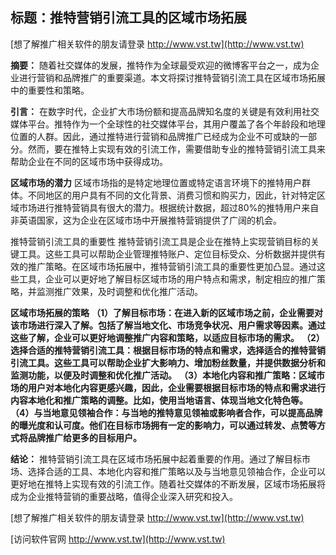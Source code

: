 ## **标题：推特营销引流工具的区域市场拓展**

[想了解推广相关软件的朋友请登录 http://www.vst.tw](http://www.vst.tw)

**摘要：**
随着社交媒体的发展，推特作为全球最受欢迎的微博客平台之一，成为企业进行营销和品牌推广的重要渠道。本文将探讨推特营销引流工具在区域市场拓展中的重要性和策略。

**引言：**
在数字时代，企业扩大市场份额和提高品牌知名度的关键是有效利用社交媒体平台。推特作为一个全球性的社交媒体平台，其用户覆盖了各个年龄段和地理位置的人群。因此，通过推特进行营销和品牌推广已经成为企业不可或缺的一部分。然而，要在推特上实现有效的引流工作，需要借助专业的推特营销引流工具来帮助企业在不同的区域市场中获得成功。

**区域市场的潜力**
区域市场指的是特定地理位置或特定语言环境下的推特用户群体。不同地区的用户具有不同的文化背景、消费习惯和购买力，因此，针对特定区域市场进行推特营销具有很大的潜力。根据统计数据，超过80%的推特用户来自非英语国家，这为企业在区域市场中开展推特营销提供了广阔的机会。

推特营销引流工具的重要性
推特营销引流工具是企业在推特上实现营销目标的关键工具。这些工具可以帮助企业管理推特账户、定位目标受众、分析数据并提供有效的推广策略。在区域市场拓展中，推特营销引流工具的重要性更加凸显。通过这些工具，企业可以更好地了解目标区域市场的用户特点和需求，制定相应的推广策略，并监测推广效果，及时调整和优化推广活动。

**区域市场拓展的策略**
**（1）了解目标市场：在进入新的区域市场之前，企业需要对该市场进行深入了解。包括了解当地文化、市场竞争状况、用户需求等因素。通过这些了解，企业可以更好地调整推广内容和策略，以适应目标市场的需求。**
**（2）选择合适的推特营销引流工具：根据目标市场的特点和需求，选择适合的推特营销引流工具。这些工具可以帮助企业扩大影响力、增加粉丝数量，并提供数据分析和监测功能，以便及时调整和优化推广活动。**
**（3）本地化内容和推广策略：区域市场的用户对本地化内容更感兴趣，因此，企业需要根据目标市场的特点和需求进行内容本地化和推广策略的调整。比如，使用当地语言、体现当地文化特色等。**
**（4）与当地意见领袖合作：与当地的推特意见领袖或影响者合作，可以提高品牌的曝光度和认可度。他们在目标市场拥有一定的影响力，可以通过转发、点赞等方式将品牌推广给更多的目标用户。**

**结论：**
推特营销引流工具在区域市场拓展中起着重要的作用。通过了解目标市场、选择合适的工具、本地化内容和推广策略以及与当地意见领袖合作，企业可以更好地在推特上实现有效的引流工作。随着社交媒体的不断发展，区域市场拓展将成为企业推特营销的重要战略，值得企业深入研究和投入。

[想了解推广相关软件的朋友请登录 http://www.vst.tw](http://www.vst.tw)


[访问软件官网 http://www.vst.tw](http://www.vst.tw)
